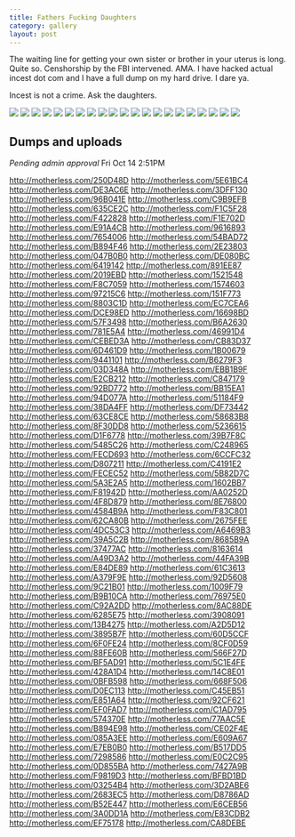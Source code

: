 ```yaml
---
title: Fathers Fucking Daughters
category: gallery
layout: post
---
```


The waiting line for getting your own sister or brother in your uterus is long. Quite so. Censhorship by the FBI intervened. AMA. I have hacked actual incest dot com and I have a full dump on my hard drive. I dare ya.

Incest is not a crime. Ask the daughters.

<img src="https://incest.life/media/father_daughter/photos/323952.jpg" />

<img src="https://incest.life/media/father_daughter/photos/323953.jpg" />

<img src="https://incest.life/media/father_daughter/photos/323956.jpg" />

<img src="https://incest.life/media/father_daughter/photos/326404.JPG" />

<img src="https://incest.life/media/father_daughter/photos/328878.jpg" />

<img src="https://incest.life/media/father_daughter/photos/333019.jpg" />

<img src="https://incest.life/media/father_daughter/photos/333020.jpg" />

<img src="https://incest.life/media/father_daughter/photos/333021.jpg" />

<img src="https://incest.life/media/father_daughter/photos/326133.JPG" />

<img src="https://incest.life/media/father_daughter/photos/364241.JPG" />

<img src="https://incest.life/media/father_daughter/photos/364234.JPG" />

<img src="https://incest.life/media/father_daughter/photos/405477.jpg" />

<img src="https://incest.life/media/father_daughter/photos/405500.jpg" />

<img src="https://incest.life/media/father_daughter/photos/405502.jpg" />

<img src="https://incest.life/media/unsorted/579000/578191.jpg" />

<img src="https://incest.life/media/father_daughter/photos/410467.jpg" />

<img src="https://incest.life/media/father_daughter/photos/410471.jpg" />

<img src="https://incest.life/media/father_daughter/photos/408374.jpg" />

<img src="https://incest.life/media/father_daughter/photos/408167.jpg" />

<img src="https://incest.life/media/father_daughter/photos/408176.JPG" />

<img src="https://incest.life/media/father_daughter/photos/408385.JPG" />

## Dumps and uploads

_Pending admin approval_ Fri Oct 14 2:51PM

http://motherless.com/250D48D
http://motherless.com/5E61BC4
http://motherless.com/DE3AC6E
http://motherless.com/3DFF130
http://motherless.com/96B041E
http://motherless.com/C9B9EFB
http://motherless.com/635CE2C
http://motherless.com/F1C5F28
http://motherless.com/F422828
http://motherless.com/F1E702D
http://motherless.com/E91A4CB
http://motherless.com/9616893
http://motherless.com/7654006
http://motherless.com/54BAD72
http://motherless.com/B894F46
http://motherless.com/2E23803
http://motherless.com/047B0B0
http://motherless.com/DE080BC
http://motherless.com/6419142
http://motherless.com/891EE87
http://motherless.com/2019EBD
http://motherless.com/1521548
http://motherless.com/F8C7059
http://motherless.com/1574603
http://motherless.com/97215C6
http://motherless.com/151F773
http://motherless.com/8803C1D
http://motherless.com/EC7CEA6
http://motherless.com/DCE98ED
http://motherless.com/16698BD
http://motherless.com/57F3498
http://motherless.com/B6A2630
http://motherless.com/781E5A4
http://motherless.com/46991D4
http://motherless.com/CEBED3A
http://motherless.com/CB83D37
http://motherless.com/6D461D9
http://motherless.com/1B00679
http://motherless.com/9441101
http://motherless.com/B6279F3
http://motherless.com/03D348A
http://motherless.com/EBB1B9F
http://motherless.com/E2CB212
http://motherless.com/C847179
http://motherless.com/92BD772
http://motherless.com/BB15EA1
http://motherless.com/94D077A
http://motherless.com/51184F9
http://motherless.com/38DA4FF
http://motherless.com/DF73442
http://motherless.com/63CE8CE
http://motherless.com/58683B8
http://motherless.com/8F30DD8
http://motherless.com/5236615
http://motherless.com/D1F6778
http://motherless.com/39B7F8C
http://motherless.com/5485C26
http://motherless.com/C248965
http://motherless.com/FECD693
http://motherless.com/6CCFC32
http://motherless.com/D807211
http://motherless.com/C4191E2
http://motherless.com/FECEC52
http://motherless.com/5B82D7C
http://motherless.com/5A3E2A5
http://motherless.com/1602BB7
http://motherless.com/F81942D
http://motherless.com/AA0252D
http://motherless.com/4F8D879
http://motherless.com/8E76800
http://motherless.com/4584B9A
http://motherless.com/F83C801
http://motherless.com/62CA80B
http://motherless.com/2675FEE
http://motherless.com/4DC53C3
http://motherless.com/A6469B3
http://motherless.com/39A5C2B
http://motherless.com/8685B9A
http://motherless.com/37477AC
http://motherless.com/8163614
http://motherless.com/A49D3A2
http://motherless.com/44FA39B
http://motherless.com/E84DE89
http://motherless.com/61C3613
http://motherless.com/A379F9E
http://motherless.com/92D5608
http://motherless.com/9C21B01
http://motherless.com/1009F79
http://motherless.com/B9B10CA
http://motherless.com/76975E0
http://motherless.com/C92A2DD
http://motherless.com/8AC88DE
http://motherless.com/6285E75
http://motherless.com/3908091
http://motherless.com/13B4275
http://motherless.com/A2D5D12
http://motherless.com/3895B7F
http://motherless.com/60D5CCF
http://motherless.com/6F0FE24
http://motherless.com/8CF0D59
http://motherless.com/88FE60B
http://motherless.com/566F27D
http://motherless.com/BF5AD91
http://motherless.com/5C1E4FE
http://motherless.com/428A1D4
http://motherless.com/14C8E01
http://motherless.com/0BFB598
http://motherless.com/668F506
http://motherless.com/D0EC113
http://motherless.com/C45EB51
http://motherless.com/E851A64
http://motherless.com/92CF621
http://motherless.com/EF0FAD7
http://motherless.com/C1AD795
http://motherless.com/574370E
http://motherless.com/77AAC5E
http://motherless.com/B894E98
http://motherless.com/CE02F4E
http://motherless.com/085A3EE
http://motherless.com/E609A67
http://motherless.com/E7EB0B0
http://motherless.com/B517DD5
http://motherless.com/7298586
http://motherless.com/E0C2C95
http://motherless.com/0D855BA
http://motherless.com/7427A9B
http://motherless.com/F9819D3
http://motherless.com/BFBD1BD
http://motherless.com/03254B4
http://motherless.com/3D2ABE6
http://motherless.com/2683EC5
http://motherless.com/D8786AD
http://motherless.com/B52E447
http://motherless.com/E6CEB56
http://motherless.com/3A0DD1A
http://motherless.com/E83CDB2
http://motherless.com/EF75178
http://motherless.com/CA8DEBE
